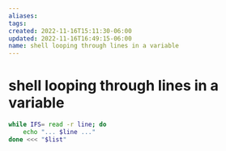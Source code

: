 ```yaml
---
aliases: 
tags: 
created: 2022-11-16T15:11:30-06:00
updated: 2022-11-16T16:49:15-06:00
name: shell looping through lines in a variable
---
```

# shell looping through lines in a variable
```bash
while IFS= read -r line; do
    echo "... $line ..."
done <<< "$list"
```

